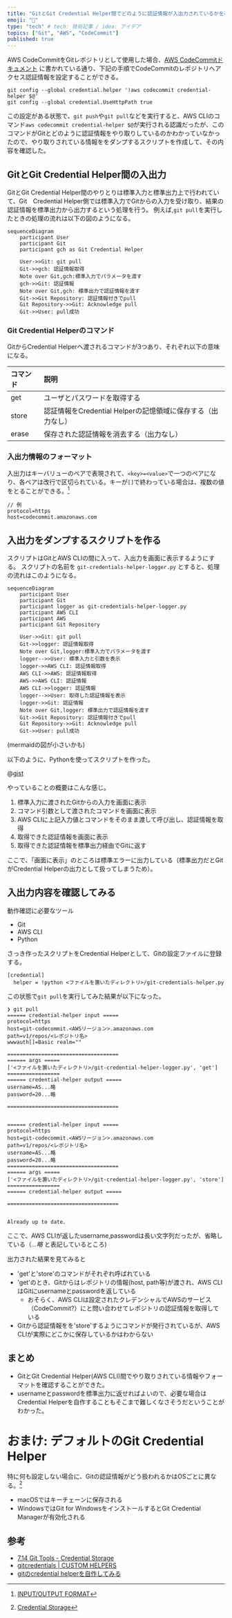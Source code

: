 ```yaml
---
title: "GitとGit Credential Helper間でどのように認証情報が入出力されているかを確認する"
emoji: "🔑"
type: "tech" # tech: 技術記事 / idea: アイデア
topics: ["Git", "AWS", "CodeCommit"]
published: true
---
```


AWS CodeCommitをGitレポジトリとして使用した場合、[AWS CodeCommitドキュメント](https://docs.aws.amazon.com/ja_jp/codecommit/latest/userguide/setting-up-https-unixes.html)
に書かれている通り、下記の手順でCodeCommitのレポジトリへアクセス認証情報を設定することができる。

```
git config --global credential.helper '!aws codecommit credential-helper $@'
git config --global credential.UseHttpPath true
```

この設定がある状態で、`git push`や`git pull`などを実行すると、AWS CLIのコマンド`aws codecommit credential-helper $@`が実行される認識だったが、このコマンドがGitとどのように認証情報をやり取りしているのかわかっていなかったので、やり取りされている情報ををダンプするスクリプトを作成して、その内容を確認した。

## GitとGit Credential Helper間の入出力

GitとGit Credential Helper間のやりとりは標準入力と標準出力上で行われていて、Git　Credential Helper側では標準入力でGitからの入力を受け取り、結果の認証情報を標準出力から出力するという処理を行う。
例えば,`git pull`を実行したときの処理の流れは以下の図のようになる。

```mermaid
sequenceDiagram
    participant User
    participant Git
    participant gch as Git Credential Helper

    User->>Git: git pull
    Git->>gch: 認証情報取得
    Note over Git,gch:標準入力でパラメータを渡す
    gch->>Git: 認証情報
    Note over Git,gch: 標準出力で認証情報を渡す
    Git->>Git Repository: 認証情報付きでpull
    Git Repository->>Git: Acknowledge pull
    Git->>User: pull成功
```

### Git Credential Helperのコマンド

GitからCredential Helperへ渡されるコマンドが3つあり、それぞれ以下の意味になる。

| コマンド | 説明                                                        |
| :------- | :---------------------------------------------------------- |
| get      | ユーザとパスワードを取得する                                |
| store    | 認証情報をCredential Helperの記憶領域に保存する（出力なし） |
| erase    | 保存された認証情報を消去する（出力なし）                    |

### 入出力情報のフォーマット

入出力はキーバリューのペアで表現されて、`<key>=<value>`で一つのペアになり、各ペアは改行で区切られている。キーが`[]`で終わっている場合は、複数の値をとることができる。[^1]

[^1]: [INPUT/OUTPUT FORMAT](https://git-scm.com/docs/git-credential#IOFMT)

```text
// 例
protocol=https
host=codecommit.amazonaws.com
```

## 入出力をダンプするスクリプトを作る

スクリプトはGitとAWS CLIの間に入って、入出力を画面に表示するようにする。
スクリプトの名前を `git-credentials-helper-logger.py` とすると、処理の流れはこのようになる。

```mermaid
sequenceDiagram
    participant User
    participant Git
    participant logger as git-credentials-helper-logger.py
    participant AWS CLI
    participant AWS
    participant Git Repository

    User->>Git: git pull
    Git->>logger: 認証情報取得
    Note over Git,logger:標準入力でパラメータを渡す
    logger-->>User: 標準入力と引数を表示
    logger->>AWS CLI: 認証情報取得
    AWS CLI->>AWS: 認証情報取得
    AWS->>AWS CLI: 認証情報
    AWS CLI->>logger: 認証情報
    logger-->>User: 取得した認証情報を表示
    logger->>Git: 認証情報
    Note over Git,logger: 標準出力で認証情報を渡す
    Git->>Git Repository: 認証情報付きでpull
    Git Repository->>Git: Acknowledge pull
    Git->>User: pull成功
```

(mermaidの図が小さいかも)

以下のように、Pythonを使ってスクリプトを作った。

@[gist](https://gist.github.com/r-tamura/4991c6f6669dc9da2a76c9b93902c9f7)

やっていることの概要はこんな感じ。

1. 標準入力に渡されたGitからの入力を画面に表示
2. コマンド引数として渡されたコマンドを画面に表示
3. AWS CLIに上記入力値とコマンドをそのまま渡して呼び出し、認証情報を取得
4. 取得できた認証情報を画面に表示
5. 取得できた認証情報を標準出力経由でGitに返す

ここで、「画面に表示」のところは標準エラーに出力している（標準出力だとGitがCredential Helperの出力として扱ってしまうため）。

## 入出力内容を確認してみる

動作確認に必要なツール

- Git
- AWS CLI
- Python

さっき作ったスクリプトをCredential Helperとして、Gitの設定ファイルに登録する。

```text
[credential]
  helper = !python <ファイルを置いたディレクトリ>/git-credentials-helper.py
```

この状態で`git pull`を実行してみた結果が以下になった。

```
❯ git pull
====== credential-helper input =====
protocol=https
host=git-codecommit.<AWSリージョン>.amazonaws.com
path=v1/repos/<レポジトリ名>
wwwauth[]=Basic realm=""

====================================
====== args =====
['<ファイルを置いたディレクトリ>/git-credential-helper-logger.py', 'get']
=================
====== credential-helper output =====
username=AS...略
password=20...略

====================================


====== credential-helper input =====
protocol=https
host=git-codecommit.<AWSリージョン>.amazonaws.com
path=v1/repos/<レポジトリ名>
username=AS...略
password=20...略
====================================
====== args =====
['<ファイルを置いたディレクトリ>/git-credential-helper-logger.py', 'store']
=================
====== credential-helper output =====

====================================


Already up to date.
```

ここで、AWS CLIが返したusername,passwordは長い文字列だったが、省略している（_...略_ と表記しているところ)

出力された結果を見てみると

- 'get'と'store'のコマンドがそれぞれ呼ばれている
- 'get'のとき、Gitからはレポジトリの情報(host, path等)が渡され、AWS CLIはGitにusernameとpasswordを返している
  - おそらく、AWS CLIは設定されたクレデンシャルでAWSのサービス（CodeCommit?）にと問い合わせてレポジトリの認証情報を取得している
- Gitから認証情報をを'store'するようにコマンドが発行されているが、AWS CLIが実際にどこかに保存しているかはわからない

## まとめ

- GitとGit Credential Helper(AWS CLI)間でやり取りされている情報やフォーマットを確認することができた。
- usernameとpasswordを標準出力に返せればよいので、必要な場合はCredential Helperを自作することもそこまで難しくなさそうだということがわかった。

# おまけ: デフォルトのGit Credential Helper

特に何も設定しない場合に、Gitの認証情報がどう扱われるかはOSごとに異なる。[^2]

- macOSではキーチェーンに保存される
- WindowsではGit for WindowsをインストールするとGit Credential Managerが有効化される

[^2]: [Credential Storage](https://git-scm.com/book/en/v2/Git-Tools-Credential-Storage#:~:text=your%20home%20directory.-,If%20you%E2%80%99re%20using%20macOS,Instructions%20for%20more%20information.,-You%20can%20choose)

## 参考

- [7.14 Git Tools - Credential Storage](https://git-scm.com/book/en/v2/Git-Tools-Credential-Storage)
- [gitcredentials | CUSTOM HELPERS](https://git-scm.com/docs/gitcredentials#_custom_helpers)
- [gitのcredential helperを自作してみる](https://qiita.com/odayushin/items/032aa0ee32de43d52bf1)
